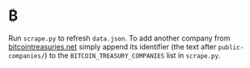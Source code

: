 # ₿

Run `scrape.py` to refresh `data.json`. To add another company from
[bitcointreasuries.net](https://bitcointreasuries.net) simply append its
identifier (the text after `public-companies/`) to the
`BITCOIN_TREASURY_COMPANIES` list in `scrape.py`.
